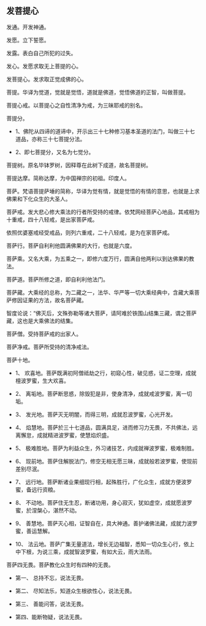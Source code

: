## 发菩提心

发通。开发神通。

发愿。立下誓愿。

发露。表白自己所犯的过失。

发心。发愿求取无上菩提的心。

发菩提心。发求取正觉成佛的心。

菩提。华译为觉道，觉就是觉悟，道就是佛道，觉悟佛道的正智，叫做菩提。

菩提心戒。以菩提心之自性清净为戒，为三昧耶戒的别名。

菩提分。

- 1、佛陀从四谛的道谛中，开示出三十七种修习基本圣道的法门，叫做三十七道品，亦称三十七菩提分法。

- 2、即七菩提分，又名为七觉分。

菩提树。原名毕钵罗树，因释尊在此树下成道，故名菩提树。

菩提达摩。简称达摩，为中国禅宗的初祖。印度人。

菩萨。梵语菩提萨埵的简称，华译为觉有情，就是觉悟的有情的意思，也就是上求佛果和下化众生的大圣人。

菩萨戒。发大悲心修大乘法的行者所受持的戒律。依梵网经菩萨心地品，其戒相为十重戒，四十八轻戒，是出家菩萨戒。

依照优婆塞戒经受戒品，则列六重戒，二十八轻戒，是为在家菩萨戒。

菩萨行。菩萨自利利他圆满佛果的大行，也就是六度。

菩萨乘。又名大乘，为五乘之一，即修六度万行，圆满自他两利以到达佛果的教法。

菩萨道。菩萨所修之道，即自利利他法门。

菩萨藏。大乘经的总称，为二藏之一，法华、华严等一切大乘经典中，含藏大乘菩萨修因证果的方法，故名菩萨藏。

智度论说：“佛灭后，文殊弥勒等诸大菩萨，请阿难於铁围山结集三藏，谓之菩萨藏，这也是大乘佛法的结集。

菩萨僧。受持菩萨戒的出家人。

菩萨净戒。菩萨所受持的清净戒法。

菩萨十地。

- 1、   欢喜地。菩萨既满初阿僧祗劫之行，初窥心性，破见惑，证二空理，成就檀波罗蜜，生大欢喜。

- 2、   离垢地。菩萨断思惑，除毁犯是非，使身清净，成就戒波罗蜜，离一切垢。

- 3、   发光地。菩萨灭无明闇，而得三明，成就忍波罗蜜，心光开发。

- 4、   焰慧地。菩萨於三十七道品，圆满具足，进而修习力无畏，不共佛法，远离懈怠，成就精进波罗蜜，使慧焰炽盛。

- 5、   极难胜地。菩萨为利益众生，外习诸技艺，内成就禅波罗蜜，极难制胜。

- 6、   现前地。菩萨住解脱法门，修空无相无愿三昧，成就般若波罗蜜，使现前差别尽泯。

- 7、   远行地。菩萨断诸业果细现行相，起殊胜行，广化众生，成就方便波罗蜜，备远行资粮。

- 8、   不动地。菩萨住无生忍，断诸功用，身心寂灭，犹如虚空，成就愿波罗蜜，於涅槃心，湛然不动。

- 9、   善慧地。菩萨灭心相，证智自在，具大神通。善护诸佛法藏，成就力波罗蜜，善运慧解。

- 10、   法云地。菩萨广集无量道法，增长无边福智，悉知一切众生心行，依上中下根，为说三乘，成就智波罗蜜，有如大云，雨大法雨。

菩萨四无畏。菩萨教化众生时有四种的无畏。

- 第一、  总持不忘，说法无畏。

- 第二、  尽知法乐，知道众生根欲性心，说法无畏。

- 第三、  善能问答，说法无畏。

- 第四、能断物疑，说法无畏。
